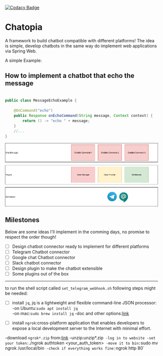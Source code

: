 [![Codacy Badge](https://api.codacy.com/project/badge/Grade/44887b8a94d344b19f2f24f85228496d)](https://www.codacy.com/manual/soroosh.sarabadani/chatbot-core?utm_source=github.com&amp;utm_medium=referral&amp;utm_content=psycho-ir/chatbot-core&amp;utm_campaign=Badge_Grade)

Chatopia
=======

A framework to build chatbot compatible with different platforms!
The idea is simple, develop chatbots in the same way do implement web applications via Spring Web.

A simple Example:

How to implement a chatbot that echo the message
------------------------------------------------
```java

public class MessageEchoExample {

    @OnCommand("echo")
    public Response onEchoCommand(String message, Context context) {
        return () -> "echo " + message;
    }
    //...
}
```
![alt text](Chatopia.png "Logo Title Text 1")

Milestones
----------
Below are some ideas I'll implement in the comming days, no promise to respect the order though!

-   [ ]  Design chatbot connector ready to implement for different platforms
-   [ ]  Telegram Chatbot connector 
-   [ ]  Google chat Chatbot connector 
-   [ ]  Slack chatbot connector
-   [ ]  Design plugin to make the chatbot extensible
-   [ ]  Some plugins out of the box

------  
to run the shell script called `set_telegram_webhook.sh` following steps might be needed:  
-  [ ]   install `jq`, jq is a lightweight and flexible command-line JSON processor:
-on Ubuntu:`sudo apt install jq`  
-on mac:`sudo brew install jq`
-doc and other options:[link](https://stedolan.github.io/jq/) 
       
-   [ ]   install `ngrok`:cross-platform application that enables developers to expose a local development server to the Internet with minimal effort.

-download `ngrok*.zip` from:[link](https://ngrok.com/download)
-unzip:unzip*.zip`
-log in to website
-set your token:`./ngrok authtoken <your_auth_token>`
-move it to bin:`sudo mv ngrok /usr/local/bin`
-check if everything works fine:`ngrok http 80`
